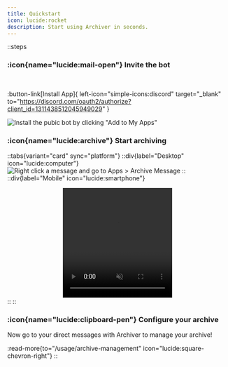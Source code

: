 ```yaml
---
title: Quickstart
icon: lucide:rocket
description: Start using Archiver in seconds.
---
```


::steps
  ### :icon{name="lucide:mail-open"} Invite the bot
  <br>
  
  :button-link[Install App]{ left-icon="simple-icons:discord" target="_blank" to="https://discord.com/oauth2/authorize?client_id=1311438512045949029" }

  ![Install the pubic bot by clicking "Add to My Apps"](/assets/img/publicinstall.png)

  ### :icon{name="lucide:archive"} Start archiving
  ::tabs{variant="card" sync="platform"}
  ::div{label="Desktop" icon="lucide:computer"}
  ![Right click a message and go to Apps > Archive Message](assets/img/context.png)
  ::
  ::div{label="Mobile" icon="lucide:smartphone"}
    <center>
    <video src="/assets/vid/mobile.mp4" class="rounded-md" width="250" height="250" controls loop muted alt="Hold down on a message and go to Apps > Archive Message"></video>
    </center>
  ::
  ::
  ### :icon{name="lucide:clipboard-pen"} Configure your archive
  Now go to your direct messages with Archiver to manage your archive!

  :read-more{to="/usage/archive-management" icon="lucide:square-chevron-right"}
::
